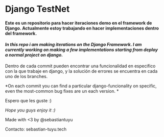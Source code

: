 # Django TestNet 


#### Este es un repositorio para hacer iteraciones demo en el framework de Django. Actualmente estoy trabajando en hacer implementaciones dentro del framework.
#### *In this repo i am making iterations on the Django Framework. I am currently working on making a few implementations starting from deploy a normal project on django.*


Dentro de cada commit pueden encontrar una funcionalidad en especifico con la que trabaje en django, y la solución de errores se encuentra en cada uno de los branches.

*On each commit you can find a particular django-funcionality on specific, even the most-common bug fixes are un each version. *



Espero que les guste :)

*Hope you guys enjoy it :)*



Made with <3 by @sebastiantuyu

Contacto: sebastian-tuyu.tech
